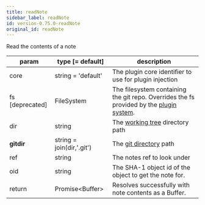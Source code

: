 ```yaml
---
title: readNote
sidebar_label: readNote
id: version-0.75.0-readNote
original_id: readNote
---
```


Read the contents of a note

| param           | type [= default]          | description                                                                                               |
| --------------- | ------------------------- | --------------------------------------------------------------------------------------------------------- |
| core            | string = 'default'        | The plugin core identifier to use for plugin injection                                                    |
| fs [deprecated] | FileSystem                | The filesystem containing the git repo. Overrides the fs provided by the [plugin system](./plugin_fs.md). |
| dir             | string                    | The [working tree](dir-vs-gitdir.md) directory path                                                       |
| **gitdir**      | string = join(dir,'.git') | The [git directory](dir-vs-gitdir.md) path                                                                |
| ref             | string                    | The notes ref to look under                                                                               |
| oid             | string                    | The SHA-1 object id of the object to get the note for.                                                    |
| return          | Promise\<Buffer\>         | Resolves successfully with note contents as a Buffer.                                                     |

<script>
(function rewriteEditLink() {
  const el = document.querySelector('a.edit-page-link.button');
  if (el) {
    el.href = 'https://github.com/isomorphic-git/isomorphic-git/edit/master/src/commands/readNote.js';
  }
})();
</script>